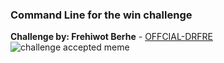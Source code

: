 ### Command Line for the win challenge
**Challenge by: Frehiwot Berhe** - [OFFCIAL-DRFRE](https://github.com/OFFCIAL-DRFRE)
<img src="https://vignette1.wikia.nocookie.net/kancolle/images/3/3d/Challenge-Accepted-Meme.jpg/revision/latest?cb=20151118172411" alt="challenge accepted meme"/>

